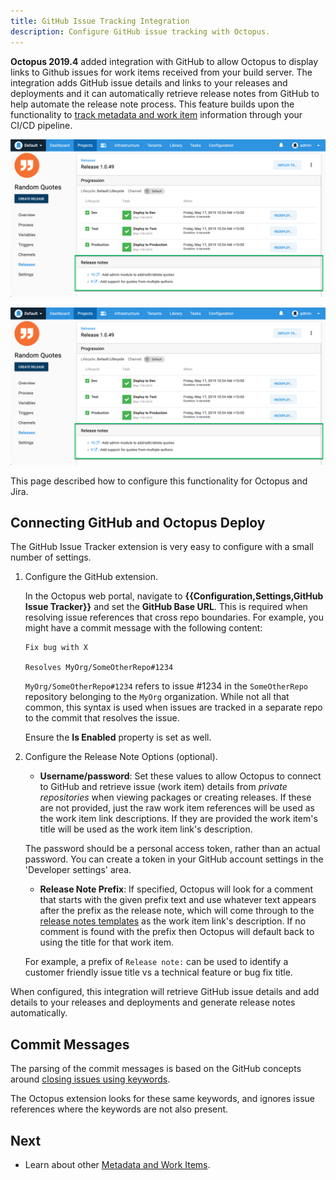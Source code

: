 ```yaml
---
title: GitHub Issue Tracking Integration
description: Configure GitHub issue tracking with Octopus.
---
```


**Octopus 2019.4** added integration with GitHub to allow Octopus to display links to Github issues for work items received from your build server. The integration adds GitHub issue details and links to your releases and deployments and it can automatically retrieve release notes from GitHub to help automate the release note process. This feature builds upon the functionality to [track metadata and work item](/docs/api-and-integration/metadata/index.md) information through your CI/CD pipeline.

![Octopus release with GitHub issues](octo-github-release-details.png "width=500")

![Octopus deployment with generated release notes](octo-github-release-notes.png "width=500")

This page described how to configure this functionality for Octopus and Jira.

## Connecting GitHub and Octopus Deploy

The GitHub Issue Tracker extension is very easy to configure with a small number of settings.

1. Configure the GitHub extension.

    In the Octopus web portal, navigate to **{{Configuration,Settings,GitHub Issue Tracker}}** and set the
    **GitHub Base URL**. This is required when resolving issue references that cross repo boundaries. For example, you might have a commit message with the following content:

    ```
    Fix bug with X

    Resolves MyOrg/SomeOtherRepo#1234
    ```

    `MyOrg/SomeOtherRepo#1234` refers to issue \#1234 in the `SomeOtherRepo` repository belonging to the `MyOrg` organization. While not all that common, this syntax is used when issues are tracked in a separate repo to the commit that resolves the issue.

    Ensure the **Is Enabled** property is set as well.

2. Configure the Release Note Options (optional).

    - **Username/password**: Set these values to allow Octopus to connect to GitHub and retrieve issue (work item) details from _private repositories_ when viewing packages or creating releases. If these are not provided, just the raw work item references will be used as the work item link descriptions. If they are provided the work item's title will be used as the work item link's description.

    The password should be a personal access token, rather than an actual password. You can create a token in your GitHub account settings in the 'Developer settings' area.
    
    - **Release Note Prefix**: If specified, Octopus will look for a comment that starts with the given prefix text and use whatever text appears after the prefix as the release note, which will come through to the [release notes templates](/docs/api-and-integration/metadata/release-notes-templates.md) as the work item link's description. If no comment is found with the prefix then Octopus will default back to using the title for that work item.

    For example, a prefix of `Release note:` can be used to identify a customer friendly issue title vs a technical feature or bug fix title.

When configured, this integration will retrieve GitHub issue details and add details to your releases and deployments and generate release notes automatically.

## Commit Messages

The parsing of the commit messages is based on the GitHub concepts around [closing issues using keywords](https://help.github.com/en/articles/closing-issues-using-keywords).

The Octopus extension looks for these same keywords, and ignores issue references where the keywords are not also present.

## Next

 - Learn about other [Metadata and Work Items](/docs/api-and-integration/metadata/index.md).
